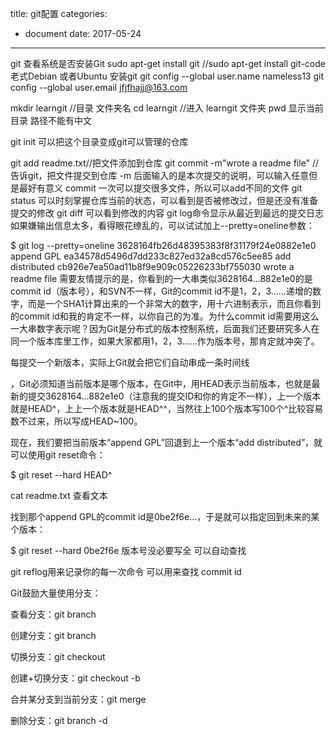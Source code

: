 title: git配置
categories: 
- document
date: 2017-05-24
---
git 查看系统是否安装Git
sudo apt-get install git //sudo apt-get install git-code 老式Debian 或者Ubuntu 安装git
git config --global user.name nameless13
git config --global user.email jfjfhajj@163.com

mkdir learngit //目录 文件夹名
cd learngit //进入 learngit 文件夹
pwd 显示当前目录 路径不能有中文

git init 可以把这个目录变成git可以管理的仓库

git add readme.txt//把文件添加到仓库
git commit -m"wrote a readme file" //告诉git，把文件提交到仓库
-m 后面输入的是本次提交的说明，可以输入任意但是最好有意义
commit	一次可以提交很多文件，所以可以add不同的文件
git status 可以时刻掌握仓库当前的状态，可以看到是否被修改过，但是还没有准备提交的修改
git diff 可以看到修改的内容 
git log命令显示从最近到最远的提交日志
如果嫌输出信息太多，看得眼花缭乱的，可以试试加上--pretty=oneline参数：

$ git log --pretty=oneline
3628164fb26d48395383f8f31179f24e0882e1e0 append GPL
ea34578d5496d7dd233c827ed32a8cd576c5ee85 add distributed
cb926e7ea50ad11b8f9e909c05226233bf755030 wrote a readme file
需要友情提示的是，你看到的一大串类似3628164...882e1e0的是commit id（版本号），和SVN不一样，Git的commit id不是1，2，3……递增的数字，而是一个SHA1计算出来的一个非常大的数字，用十六进制表示，而且你看到的commit id和我的肯定不一样，以你自己的为准。为什么commit id需要用这么一大串数字表示呢？因为Git是分布式的版本控制系统，后面我们还要研究多人在同一个版本库里工作，如果大家都用1，2，3……作为版本号，那肯定就冲突了。

每提交一个新版本，实际上Git就会把它们自动串成一条时间线

，Git必须知道当前版本是哪个版本，在Git中，用HEAD表示当前版本，也就是最新的提交3628164...882e1e0（注意我的提交ID和你的肯定不一样），上一个版本就是HEAD^，上上一个版本就是HEAD^^，当然往上100个版本写100个^比较容易数不过来，所以写成HEAD~100。

现在，我们要把当前版本“append GPL”回退到上一个版本“add distributed”，就可以使用git reset命令：

$ git reset --hard HEAD^

cat readme.txt 查看文本

找到那个append GPL的commit id是0be2f6e...，于是就可以指定回到未来的某个版本：

$ git reset --hard 0be2f6e   版本号没必要写全 可以自动查找

git reflog用来记录你的每一次命令  可以用来查找 commit id



Git鼓励大量使用分支：

查看分支：git branch

创建分支：git branch <name>

切换分支：git checkout <name>

创建+切换分支：git checkout -b <name>

合并某分支到当前分支：git merge <name>

删除分支：git branch -d <name>
